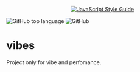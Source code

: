 <div align="center">

  <a href="https://github.com/standard/standard">![JavaScript Style Guide](https://cdn.rawgit.com/standard/standard/master/badge.svg)</a>

</div>

![GitHub top language](https://img.shields.io/github/languages/top/steelWinds/vibes)
![GitHub](https://img.shields.io/github/license/steelWinds/vibes)

# vibes
Project only for vibe and perfomance.
